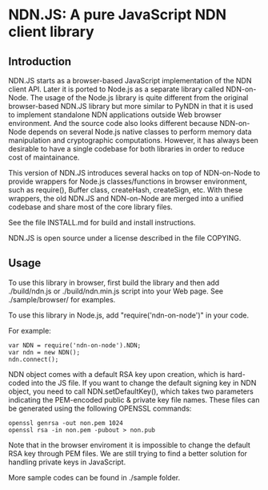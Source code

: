 NDN.JS: A pure JavaScript NDN client library
============================================

Introduction
------------

NDN.JS starts as a browser-based JavaScript implementation of the NDN client API.
Later it is ported to Node.js as a separate library called NDN-on-Node.
The usage of the Node.js library is quite different from the original browser-based NDN.JS library but more similar to PyNDN in that 
it is used to implement standalone NDN applications outside Web browser environment.
And the source code also looks different because NDN-on-Node depends on several Node.js native classes to perform memory data manipulation and cryptographic computations.
However, it has always been desirable to have a single codebase for both libraries in order to reduce cost of maintainance.

This version of NDN.JS introduces several hacks on top of NDN-on-Node to provide wrappers for Node.js classes/functions in browser environment, 
such as require(), Buffer class, createHash, createSign, etc.
With these wrappers, the old NDN.JS and NDN-on-Node are merged into a unified codebase and share most of the core library files.

See the file INSTALL.md for build and install instructions.

NDN.JS is open source under a license described in the file COPYING.

Usage
-----

To use this library in browser, first build the library and then add ./build/ndn.js or ./build/ndn.min.js script into your Web page.
See ./sample/browser/ for examples.

To use this library in Node.js, add "require('ndn-on-node')" in your code.

For example:

    var NDN = require('ndn-on-node').NDN;
    var ndn = new NDN();
    ndn.connect();

NDN object comes with a default RSA key upon creation, which is hard-coded into the JS file. If you want to change the default signing key in NDN object, you need to call NDN.setDefaultKey(), which takes two parameters indicating the PEM-encoded public & private key file names. These files can be generated using the following OPENSSL commands:

    openssl genrsa -out non.pem 1024
    openssl rsa -in non.pem -pubout > non.pub

Note that in the browser enviroment it is impossible to change the default RSA key through PEM files. 
We are still trying to find a better solution for handling private keys in JavaScript.

More sample codes can be found in ./sample folder.
